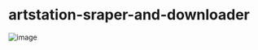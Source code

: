 # artstation-sraper-and-downloader

![image](https://github.com/user-attachments/assets/936f45d1-b1bb-45b4-8d3b-5826fb90ce7f)
